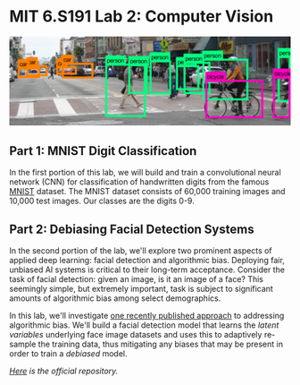 # MIT 6.S191 Lab 2: Computer Vision

![alt text](img/object-recognition-image.png)

## Part 1: MNIST Digit Classification
In the first portion of this lab, we will build and train a convolutional neural network (CNN) for classification of handwritten digits from the famous [MNIST](http://yann.lecun.com/exdb/mnist/) dataset. The MNIST dataset consists of 60,000 training images and 10,000 test images. Our classes are the digits 0-9.

## Part 2: Debiasing Facial Detection Systems
In the second portion of the lab, we'll explore two prominent aspects of applied deep learning: facial detection and algorithmic bias. Deploying fair, unbiased AI systems is critical to their long-term acceptance. Consider the task of facial detection: given an image, is it an image of a face? This seemingly simple, but extremely important, task is subject to significant amounts of algorithmic bias among select demographics.

In this lab, we'll investigate [one recently published approach](http://introtodeeplearning.com/AAAI_MitigatingAlgorithmicBias.pdf) to addressing algorithmic bias. We'll build a facial detection model that learns the *latent variables* underlying face image datasets and uses this to adaptively re-sample the training data, thus mitigating any biases that may be present in order to train a *debiased* model.

*[Here](https://github.com/aamini/introtodeeplearning_labs) is the official repository.*
